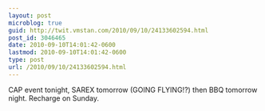 ```yaml
---
layout: post
microblog: true
guid: http://twit.vmstan.com/2010/09/10/24133602594.html
post_id: 3046465
date: 2010-09-10T14:01:42-0600
lastmod: 2010-09-10T14:01:42-0600
type: post
url: /2010/09/10/24133602594.html
---
```

CAP event tonight, SAREX tomorrow (GOING FLYING!?) then BBQ tomorrow night. Recharge on Sunday.
